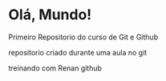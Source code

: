# Olá, Mundo!
 Primeiro Repositorio do curso de Git e Github

 repositorio criado durante uma aula no git

treinando com  Renan github


